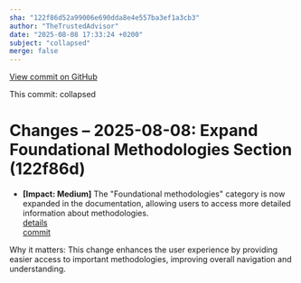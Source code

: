 ```yaml
---
sha: "122f86d52a99006e690dda8e4e557ba3ef1a3cb3"
author: "TheTrustedAdvisor"
date: "2025-08-08 17:33:24 +0200"
subject: "collapsed"
merge: false
---
```


[View commit on GitHub](https://github.com/TheTrustedAdvisor/FabricAdoptionFramework/commit/122f86d52a99006e690dda8e4e557ba3ef1a3cb3)

This commit: collapsed

# Changes – 2025-08-08: Expand Foundational Methodologies Section (122f86d)

- **[Impact: Medium]** The "Foundational methodologies" category is now expanded in the documentation, allowing users to access more detailed information about methodologies.  
   [details](/docs/about/changes/2025-08-08-collapsed)  
   [commit](https://github.com/TheTrustedAdvisor/FabricAdoptionFramework/commit/122f86d52a99006e690dda8e4e557ba3ef1a3cb3)  

Why it matters: This change enhances the user experience by providing easier access to important methodologies, improving overall navigation and understanding.
